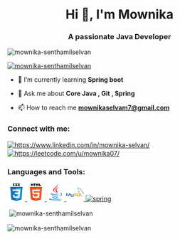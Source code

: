 <h1 align="center">Hi 👋, I'm Mownika</h1>
<h3 align="center">A passionate Java Developer</h3>

<p align="left"> <img src="https://komarev.com/ghpvc/?username=mownika-senthamilselvan&label=Profile%20views&color=0e75b6&style=flat" alt="mownika-senthamilselvan" /> </p>

<p align="left"> <a href="https://github.com/ryo-ma/github-profile-trophy"><img src="https://github-profile-trophy.vercel.app/?username=mownika-senthamilselvan" alt="mownika-senthamilselvan" /></a> </p>

- 🌱 I’m currently learning **Spring boot**

- 💬 Ask me about **Core Java , Git , Spring**

- 📫 How to reach me **mownikaselvam7@gmail.com**

<h3 align="left">Connect with me:</h3>
<p align="left">
<a href="https://linkedin.com/in/https://www.linkedin.com/in/mownika-selvan/" target="blank"><img align="center" src="https://raw.githubusercontent.com/rahuldkjain/github-profile-readme-generator/master/src/images/icons/Social/linked-in-alt.svg" alt="https://www.linkedin.com/in/mownika-selvan/" height="30" width="40" /></a>
<a href="https://www.leetcode.com/https://leetcode.com/u/mownika07/" target="blank"><img align="center" src="https://raw.githubusercontent.com/rahuldkjain/github-profile-readme-generator/master/src/images/icons/Social/leet-code.svg" alt="https://leetcode.com/u/mownika07/" height="30" width="40" /></a>
</p>

<h3 align="left">Languages and Tools:</h3>
<p align="left"> <a href="https://www.w3schools.com/css/" target="_blank" rel="noreferrer"> <img src="https://raw.githubusercontent.com/devicons/devicon/master/icons/css3/css3-original-wordmark.svg" alt="css3" width="40" height="40"/> </a> <a href="https://www.w3.org/html/" target="_blank" rel="noreferrer"> <img src="https://raw.githubusercontent.com/devicons/devicon/master/icons/html5/html5-original-wordmark.svg" alt="html5" width="40" height="40"/> </a> <a href="https://www.java.com" target="_blank" rel="noreferrer"> <img src="https://raw.githubusercontent.com/devicons/devicon/master/icons/java/java-original.svg" alt="java" width="40" height="40"/> </a> <a href="https://www.mysql.com/" target="_blank" rel="noreferrer"> <img src="https://raw.githubusercontent.com/devicons/devicon/master/icons/mysql/mysql-original-wordmark.svg" alt="mysql" width="40" height="40"/> </a> <a href="https://spring.io/" target="_blank" rel="noreferrer"> <img src="https://www.vectorlogo.zone/logos/springio/springio-icon.svg" alt="spring" width="40" height="40"/> </a> </p>

<p>&nbsp;<img align="center" src="https://github-readme-stats.vercel.app/api?username=mownika-senthamilselvan&show_icons=true&locale=en" alt="mownika-senthamilselvan" /></p>

<p><img align="center" src="https://github-readme-streak-stats.herokuapp.com/?user=mownika-senthamilselvan&" alt="mownika-senthamilselvan" /></p>

